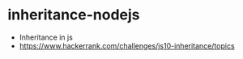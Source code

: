 # inheritance-nodejs
- Inheritance in js
- https://www.hackerrank.com/challenges/js10-inheritance/topics
